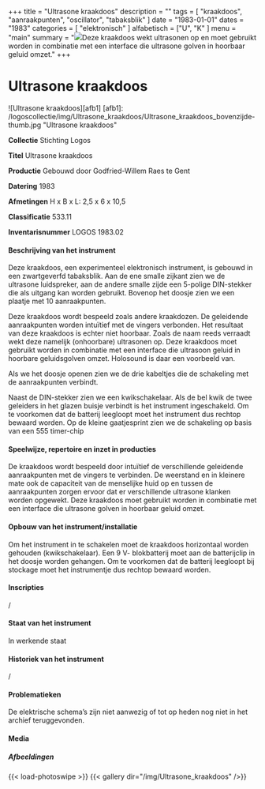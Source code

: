 ﻿+++
title = "Ultrasone kraakdoos"
description = ""
tags = [
    "kraakdoos",
"aanraakpunten",
"oscillator",
"tabaksblik"
]
date = "1983-01-01"
dates = "1983"
categories = [
    "elektronisch"
]
alfabetisch = ["U", "K"
]
menu = "main"
summary = "<a href='/logoscollectie/1983/ultrasone_kraakdoos'><img src='/logoscollectie/img/Ultrasone_kraakdoos/Ultrasone_kraakdoos_bovenzijde-thumb.jpg'></a>Deze kraakdoos wekt ultrasonen op en moet gebruikt worden in combinatie met een interface die ultrasone golven in hoorbaar geluid omzet."
+++

# Ultrasone kraakdoos

![Ultrasone kraakdoos][afb1]
[afb1]: /logoscollectie/img/Ultrasone_kraakdoos/Ultrasone_kraakdoos_bovenzijde-thumb.jpg "Ultrasone kraakdoos"

**Collectie**
Stichting Logos

**Titel**
Ultrasone kraakdoos

**Productie**
Gebouwd door Godfried-Willem Raes te Gent

**Datering**
1983

**Afmetingen**
H x B x L: 2,5 x 6 x 10,5

**Classificatie**
533.11

**Inventarisnummer**
LOGOS 1983.02

#### Beschrijving van het instrument
Deze kraakdoos, een experimenteel elektronisch instrument, is gebouwd in een zwartgeverfd tabaksblik. Aan de ene smalle zijkant zien we de ultrasone luidspreker, aan de andere smalle zijde een 5-polige DIN-stekker die als uitgang kan worden gebruikt. Bovenop het doosje zien we een plaatje met 10 aanraakpunten.  

Deze kraakdoos wordt bespeeld zoals andere kraakdozen. De geleidende aanraakpunten worden intuïtief met de vingers verbonden. Het resultaat van deze kraakdoos is echter niet hoorbaar. Zoals de naam reeds verraadt wekt deze namelijk (onhoorbare) ultrasonen op. Deze kraakdoos moet gebruikt worden in combinatie met een interface die ultrasoon geluid in hoorbare geluidsgolven omzet. Holosound is daar een voorbeeld van.

Als we het doosje openen zien we de drie kabeltjes die de schakeling met de aanraakpunten verbindt.     

Naast de DIN-stekker zien we een kwikschakelaar. Als de bel kwik de twee geleiders in het glazen buisje verbindt is het instrument ingeschakeld. Om te voorkomen dat de batterij leegloopt moet het instrument dus rechtop bewaard worden. Op de kleine gaatjesprint zien we de schakeling op basis van een 555 timer-chip

#### Speelwijze, repertoire en inzet in producties
De kraakdoos wordt bespeeld door intuïtief de verschillende geleidende aanraakpunten met de vingers te verbinden. De weerstand en in kleinere mate ook de capaciteit van de menselijke huid op en tussen de aanraakpunten zorgen ervoor dat er verschillende ultrasone klanken worden opgewekt. Deze kraakdoos moet gebruikt worden in combinatie met een interface die ultrasone golven in hoorbaar geluid omzet.

#### Opbouw van het instrument/installatie
Om het instrument in te schakelen moet de kraakdoos horizontaal worden gehouden (kwikschakelaar). Een 9 V- blokbatterij moet aan de batterijclip in het doosje worden gehangen. Om te voorkomen dat de batterij leegloopt bij stockage moet het instrumentje dus rechtop bewaard worden.

#### Inscripties
/

#### Staat van het instrument
In werkende staat

#### Historiek van het instrument
/

#### Problematieken
De elektrische schema’s zijn niet aanwezig of tot op heden nog niet in het archief teruggevonden.

#### Media
##### Afbeeldingen
{{< load-photoswipe >}}
{{< gallery dir="/img/Ultrasone_kraakdoos" />}}
